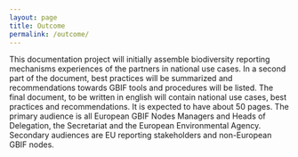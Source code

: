 ```yaml
---
layout: page
title: Outcome
permalink: /outcome/
---
```

This documentation project will initially assemble biodiversity reporting
mechanisms experiences of the partners in national use cases.
In a second part of the document, best practices will be summarized and
recommendations towards GBIF tools and procedures will be listed.
The final document, to be written in english will contain national use cases,
best practices and recommendations. It is expected to have about 50 pages.
The primary audience is all European GBIF Nodes Managers and Heads of
Delegation, the Secretariat and the European Environmental Agency.
Secondary audiences are EU reporting stakeholders and non-European
GBIF nodes.